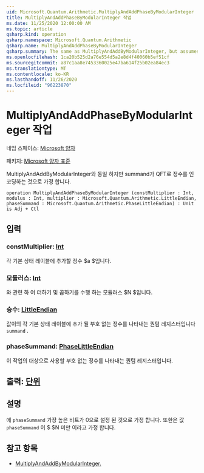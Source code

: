 ```yaml
---
uid: Microsoft.Quantum.Arithmetic.MultiplyAndAddPhaseByModularInteger
title: MultiplyAndAddPhaseByModularInteger 작업
ms.date: 11/25/2020 12:00:00 AM
ms.topic: article
qsharp.kind: operation
qsharp.namespace: Microsoft.Quantum.Arithmetic
qsharp.name: MultiplyAndAddPhaseByModularInteger
qsharp.summary: The same as MultiplyAndAddByModularInteger, but assumes that the summand encodes integers in QFT basis.
ms.openlocfilehash: 1ca20b525d2a76e554d5a2e8d4f40060b5ef51cf
ms.sourcegitcommit: a87c1aa8e7453360025e47ba614f25b02ea84ec3
ms.translationtype: MT
ms.contentlocale: ko-KR
ms.lasthandoff: 11/26/2020
ms.locfileid: "96223870"
---
```

# <a name="multiplyandaddphasebymodularinteger-operation"></a>MultiplyAndAddPhaseByModularInteger 작업

네임 스페이스: [Microsoft 양자](xref:Microsoft.Quantum.Arithmetic)

패키지: [Microsoft 양자 표준](https://nuget.org/packages/Microsoft.Quantum.Standard)


MultiplyAndAddByModularInteger와 동일 하지만 summand가 QFT로 정수를 인코딩하는 것으로 가정 합니다.

```qsharp
operation MultiplyAndAddPhaseByModularInteger (constMultiplier : Int, modulus : Int, multiplier : Microsoft.Quantum.Arithmetic.LittleEndian, phaseSummand : Microsoft.Quantum.Arithmetic.PhaseLittleEndian) : Unit is Adj + Ctl
```


## <a name="input"></a>입력

### <a name="constmultiplier--int"></a>constMultiplier: [Int](xref:microsoft.quantum.lang-ref.int)

각 기본 상태 레이블에 추가할 정수 $a $입니다.


### <a name="modulus--int"></a>모듈러스: [Int](xref:microsoft.quantum.lang-ref.int)

와 관련 하 여 더하기 및 곱하기를 수행 하는 모듈러스 $N $입니다.


### <a name="multiplier--littleendian"></a>승수: [LittleEndian](xref:Microsoft.Quantum.Arithmetic.LittleEndian)

값이의 각 기본 상태 레이블에 추가 될 부호 없는 정수를 나타내는 퀀텀 레지스터입니다 `summand` .


### <a name="phasesummand--phaselittleendian"></a>phaseSummand: [PhaseLittleEndian](xref:Microsoft.Quantum.Arithmetic.PhaseLittleEndian)

이 작업의 대상으로 사용할 부호 없는 정수를 나타내는 퀀텀 레지스터입니다.



## <a name="output--unit"></a>출력: [단위](xref:microsoft.quantum.lang-ref.unit)



## <a name="remarks"></a>설명

에 `phaseSummand` 가장 높은 비트가 0으로 설정 된 것으로 가정 합니다.
또한은 값 `phaseSummand` 이 $ $N 미만 이라고 가정 합니다.

## <a name="see-also"></a>참고 항목

- [MultiplyAndAddByModularInteger.](xref:Microsoft.Quantum.Arithmetic.MultiplyAndAddByModularInteger)